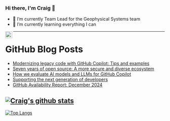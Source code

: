 ### Hi there, I'm Craig 👋

<!--
**CraigTeelFugro/CraigTeelFugro** is a ✨ _special_ ✨ repository because its `README.md` (this file) appears on your GitHub profile.

Here are some ideas to get you started:
-->

- 🔭 I’m currently Team Lead for the Geophysical Systems team
- 🌱 I’m currently learning everything I can

[<img align="left" alt="Craig Teel | LinkedIn" width="22px" src="https://cdn.jsdelivr.net/npm/simple-icons@v3/icons/linkedin.svg" />][linkedin]

---

# GitHub Blog Posts

<!-- BLOG-POST-LIST:START -->
- [Modernizing legacy code with GitHub Copilot: Tips and examples](https://github.blog/ai-and-ml/github-copilot/modernizing-legacy-code-with-github-copilot-tips-and-examples/)
- [Seven years of open source: A more secure and diverse ecosystem](https://github.blog/news-insights/seven-years-of-open-source-a-more-secure-and-diverse-ecosystem/)
- [How we evaluate AI models and LLMs for GitHub Copilot](https://github.blog/ai-and-ml/generative-ai/how-we-evaluate-models-for-github-copilot/)
- [Supporting the next generation of developers](https://github.blog/developer-skills/github-education/supporting-the-next-generation-of-developers/)
- [GitHub Availability Report: December 2024](https://github.blog/news-insights/company-news/github-availability-report-december-2024/)
<!-- BLOG-POST-LIST:END -->

## [![Craig's github stats](https://github-readme-stats.vercel.app/api?username=craigteelfugro&show_icons=true&theme=radical)](https://github.com/anuraghazra/github-readme-stats)


[linkedin]: https://linkedin.com/in/craig-teel-b8786771
[![Top Langs](https://github-readme-stats.vercel.app/api/top-langs/?username=craigteelfugro&layout=compact)](https://github.com/anuraghazra/github-readme-stats)
